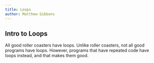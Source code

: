 ```yaml
---
title: Loops
author: Matthew Gibbons
---
```


## Intro to Loops

All good roller coasters have loops. Unlike roller coasters, not all good programs have loops. However, programs that have repeated code have loops instead, and that makes them good.